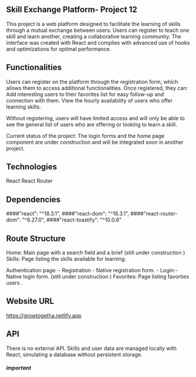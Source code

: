 ## Skill Exchange Platform- Project 12

This project is a web platform designed to facilitate the learning of skills through a mutual exchange between users. Users can register to teach one skill and learn another, creating a collaborative learning community. The interface was created with React and complies with advanced use of hooks and optimizations for optimal performance.

## Functionalities

Users can register on the platform through the registration form, which allows them to access additional functionalities. Once registered, they can:
Add interesting users to their favorites list for easy follow-up and connection with them.
View the hourly availability of users who offer learning skills.

Without registering, users will have limited access and will only be able to see the general list of users who are offering or looking to learn a skill.

Current status of the project: The login forms and the home page component are under construction and will be integrated soon in another project.

## Technologies

React
React Router

## Dependencies

####"react": "^18.3.1",
####"react-dom": "^18.3.1",
####"react-router-dom": "^6.27.0",
####"react-toastify": "^10.0.6"

## Route Structure

Home: Main page with a search field and a brief (still under construction )
Skills: Page listing the skills available for learning.

Authentication page: - Registration - Native registration form. - Login:- Native login form. (still under construction )
Favorites: Page listing favorties users .
## Website URL

https://growtogetha.netlify.app

## API

There is no external API. Skills and user data are managed locally with React, simulating a database without persistent storage.

##### important
